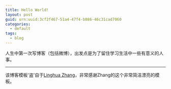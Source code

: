```yaml
---
title: Hello World!
layout: post
guid: urn:uuid:3cf2f467-51a4-47f4-b086-46c31cad7060
categories:
  - default
tags:
  - blog
---
```



人生中第一次写博客（包括微博），出发点是为了留住学习生活中一些有意义的人事。


---

该博客模板'盗'自于[Linghua Zhang](http://lhzhang.com/)，非常感谢Zhang的这个非常简洁漂亮的模板。
